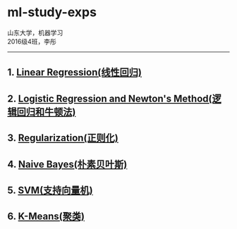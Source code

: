 # ml-study-exps
山东大学，机器学习  
2016级4班，李彤  

---
## 1. [Linear Regression(线性回归)](https://github.com/King-Hell/ml-study-exps/tree/master/Exp1)
## 2. [Logistic Regression and Newton's Method(逻辑回归和牛顿法)](https://github.com/King-Hell/ml-study-exps/tree/master/Exp2)
## 3. [Regularization(正则化)](https://github.com/King-Hell/ml-study-exps/tree/master/Exp3)
## 4. [Naive Bayes(朴素贝叶斯)](https://github.com/King-Hell/ml-study-exps/tree/master/Exp4)
## 5. [SVM(支持向量机)](https://github.com/King-Hell/ml-study-exps/tree/master/Exp5)  
## 6. [K-Means(聚类)](https://github.com/King-Hell/ml-study-exps/tree/master/Exp6)  
